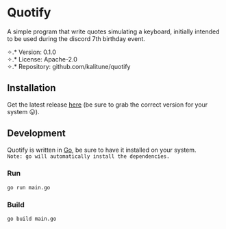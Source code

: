 # Quotify
A simple program that write quotes simulating a keyboard, initially intended to be used during the discord 7th birthday event.

✧.* Version: 0.1.0 <br/>
✧.* License: Apache-2.0 <br/>
✧.* Repository: github.com/kalitune/quotify

## Installation
Get the latest release [here](https://github.com/Kalitsune/quotify/releases) (be sure to grab the correct version for your system 😛).


## Development
Quotify is written in [Go](https://golang.org/), be sure to have it installed on your system. <br/>
`Note: go will automatically install the dependencies.`
### Run
```
go run main.go
```

### Build
```
go build main.go
```
